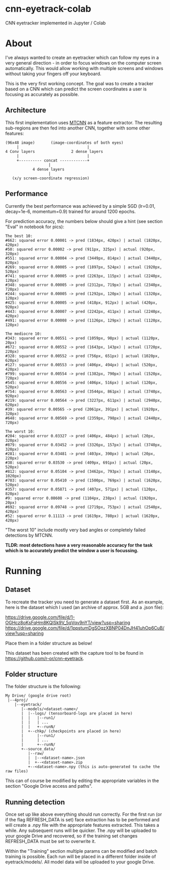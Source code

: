 # cnn-eyetrack-colab
CNN eyetracker implemented in Jupyter / Colab

# About
I've always wanted to create an eyetracker which can follow my eyes in a very general direction - in order to focus windows on the computer screen automatically. This would allow working with multiple screens and windows without taking your fingers off your keyboard.

This is the very first working concept. The goal was to create a tracker based on a CNN which can predict the screen coordinates a user is focusing as accurately as possible.

## Architecture
This first implementation uses [MTCNN](https://kpzhang93.github.io/MTCNN_face_detection_alignment/) as a feature extractor. The resulting sub-regions are then fed into another CNN, together with some other features:

```
(96x48 image)       (image-coordinates of both eyes)
     |                              |
4 Conv layers                2 dense layers
     |                              |
     +---------- concat ------------+
                   |
            4 dense layers
                   |
   (x/y screen-coordinate regression)
```

## Performance
Currently the best performance was achieved by a simple SGD (lr=0.01, decay=1e-6, momentum=0.9) trained for around 1200 epochs.

For prediction accuracy, the numbers below should give a hint (see section "Eval" in notebook for pics):

```
The best 10:
#662: squared error 0.00001 -> pred (1834px, 420px) | actual (1820px, 420px)
#50: squared error 0.00002 -> pred (911px, 325px) | actual (920px, 320px)
#551: squared error 0.00004 -> pred (3449px, 814px) | actual (3440px, 820px)
#269: squared error 0.00005 -> pred (1897px, 524px) | actual (1920px, 520px)
#741: squared error 0.00005 -> pred (2263px, 115px) | actual (2240px, 120px)
#348: squared error 0.00005 -> pred (2312px, 719px) | actual (2340px, 720px)
#244: squared error 0.00005 -> pred (1292px, 120px) | actual (1320px, 120px)
#425: squared error 0.00005 -> pred (418px, 912px) | actual (420px, 920px)
#443: squared error 0.00007 -> pred (2242px, 411px) | actual (2240px, 420px)
#491: squared error 0.00008 -> pred (1126px, 129px) | actual (1120px, 120px)

The mediocre 10:
#343: squared error 0.00551 -> pred (1059px, 98px) | actual (1120px, 20px)
#672: squared error 0.00552 -> pred (1643px, 143px) | actual (1720px, 220px)
#328: squared error 0.00552 -> pred (756px, 651px) | actual (1020px, 620px)
#127: squared error 0.00553 -> pred (406px, 494px) | actual (520px, 420px)
#799: squared error 0.00554 -> pred (1382px, 790px) | actual (1520px, 720px)
#545: squared error 0.00556 -> pred (406px, 516px) | actual (120px, 520px)
#754: squared error 0.00563 -> pred (3544px, 861px) | actual (3740px, 920px)
#219: squared error 0.00564 -> pred (3227px, 611px) | actual (2940px, 620px)
#39: squared error 0.00565 -> pred (2061px, 391px) | actual (1920px, 320px)
#648: squared error 0.00569 -> pred (2359px, 798px) | actual (2440px, 720px)

The worst 10:
#204: squared error 0.03327 -> pred (406px, 484px) | actual (20px, 320px)
#879: squared error 0.03452 -> pred (3326px, 157px) | actual (3740px, 320px)
#281: squared error 0.03481 -> pred (403px, 390px) | actual (20px, 220px)
#38: squared error 0.03530 -> pred (409px, 691px) | actual (20px, 520px)
#812: squared error 0.05104 -> pred (3462px, 793px) | actual (3140px, 1020px)
#703: squared error 0.05410 -> pred (1500px, 769px) | actual (1620px, 520px)
#357: squared error 0.05871 -> pred (407px, 571px) | actual (120px, 820px)
#9: squared error 0.08608 -> pred (1104px, 238px) | actual (1920px, 20px)
#692: squared error 0.09748 -> pred (2719px, 753px) | actual (2540px, 420px)
#52: squared error 0.11113 -> pred (1619px, 780px) | actual (1620px, 420px)
```
"The worst 10" include mostly very bad angles or completely failed detections by MTCNN.

**TLDR: most detections have a very reasonable accuracy for the task which is to accurately predict the window a user is focussing.**

# Running
## Dataset
To recreate the tracker you need to generate a dataset first.
As an example, here is the dataset which I used (an archive of approx. 5GB and a .json file):

https://drive.google.com/file/d/1-OGHcz8oKsFqHm8KQISk9V_5qVqv9nYT/view?usp=sharing
https://drive.google.com/file/d/1ppstumDgSOqzXBNP04DnJH41uhOp6CuB/view?usp=sharing

Place them in a folder structure as below!

This dataset has been created with the capture tool to be found in https://github.com/r-or/cnn-eyetrack.

## Folder structure 
The folder structure is the following:
```
My Drive/ (google drive root)
 |--4proj/
    |--eyetrack/
       |--models/<dataset-name>/
       |  |--logs/ (tensorboard-logs are placed in here)
       |  |   |--run1/
       |  |   | ...
       |  |   +--runN/
       |  +--chkp/ (checkpoints are placed in here)
       |      |--run1/
       |      | ...
       |      +--runN/
       +--source_data/
          |--raw/
          |  |--<dataset-name>.json
          |  +--<dataset-name>.zip
          +--<dataset-name>.npy (this is auto-generated to cache the raw files)
```
This can of course be modified by editing the appropriate variables in the section "Google Drive access and paths".

## Running detection
Once set up like above everything should run correctly. For the first run (or if the flag REFRESH_DATA is set) face extraction has to be performed and will create a .npy file with the appropriate features extracted. This takes a while. Any subsequent runs will be quicker. The .npy will be uploaded to your google Drive and recovered, so if the training set changes REFRESH_DATA must be set to overwrite it.

Within the "Training" section multiple params can be modified and batch training is possible. Each run will be placed in a different folder inside of eyetrack/models/. All model data will be uploaded to your google Drive.
